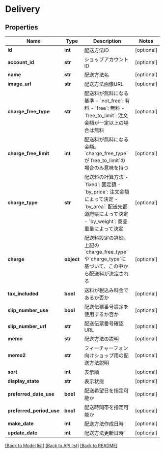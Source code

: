 # Delivery

## Properties
Name | Type | Description | Notes
------------ | ------------- | ------------- | -------------
**id** | **int** | 配送方法ID | [optional] 
**account_id** | **str** | ショップアカウントID | [optional] 
**name** | **str** | 配送方法名 | [optional] 
**image_url** | **str** | 配送方法画像URL | [optional] 
**charge_free_type** | **str** | 配送料が無料になる基準  - &#x60;not_free&#x60;: 有料 - &#x60;free&#x60;: 無料 - &#x60;free_to_limit&#x60;: 注文金額が一定以上の場合は無料  | [optional] 
**charge_free_limit** | **int** | 配送料が無料になる金額。&#x60;charge_free_type&#x60;が&#x60;free_to_limit&#x60;の場合のみ意味を持つ | [optional] 
**charge_type** | **str** | 配送料の計算方法  - &#x60;fixed&#x60;: 固定額 - &#x60;by_price&#x60;: 注文金額によって決定 - &#x60;by_area&#x60;: 配送先都道府県によって決定 - &#x60;by_weight&#x60;: 商品重量によって決定  | [optional] 
**charge** | **object** | 配送料設定の詳細。上記の&#x60;charge_free_type&#x60;や&#x60;charge_type&#x60;に基づいて、この中から配送料が決定される | [optional] 
**tax_included** | **bool** | 送料が税込み料金であるか否か | [optional] 
**slip_number_use** | **bool** | 配送伝票番号設定を使用するか否か | [optional] 
**slip_number_url** | **str** | 配送伝票番号確認URL | [optional] 
**memo** | **str** | 配送方法の説明 | [optional] 
**memo2** | **str** | フィーチャーフォン向けショップ用の配送方法説明 | [optional] 
**sort** | **int** | 表示順 | [optional] 
**display_state** | **str** | 表示状態 | [optional] 
**preferred_date_use** | **bool** | 配送希望日を指定可能か | [optional] 
**preferred_period_use** | **bool** | 配送時間帯を指定可能か | [optional] 
**make_date** | **int** | 配送方法作成日時 | [optional] 
**update_date** | **int** | 配送方法更新日時 | [optional] 

[[Back to Model list]](../README.md#documentation-for-models) [[Back to API list]](../README.md#documentation-for-api-endpoints) [[Back to README]](../README.md)


